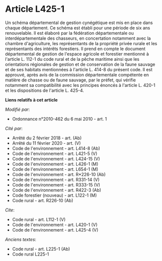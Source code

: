 # Article L425-1

Un schéma départemental de gestion cynégétique est mis en place dans chaque département. Ce schéma est établi pour une
période de six ans renouvelable. Il est élaboré par la fédération départementale ou interdépartementale des chasseurs, en
concertation notamment avec la chambre d'agriculture, les représentants de la propriété privée rurale et les représentants
des intérêts forestiers. Il prend en compte le document départemental de gestion de l'espace agricole et forestier mentionné
à l'article L. 112-1 du code rural et de la pêche maritime ainsi que les orientations régionales de gestion et de
conservation de la faune sauvage et de ses habitats mentionnées à l'article L. 414-8 du présent code. Il est approuvé, après
avis de la commission départementale compétente en matière de chasse ou de faune sauvage, par le préfet, qui vérifie
notamment sa compatibilité avec les principes énoncés à l'article L. 420-1 et les dispositions de l'article L. 425-4.

**Liens relatifs à cet article**

_Modifié par_:

  - Ordonnance n°2010-462 du 6 mai 2010 - art. 1

_Cité par_:

  - Arrêté du 2 février 2018 - art. (Ab)
  - Arrêté du 11 février 2020 - art. (V)
  - Code de l'environnement - art. L414-8 (Ab)
  - Code de l'environnement - art. L421-5 (V)
  - Code de l'environnement - art. L424-15 (V)
  - Code de l'environnement - art. L426-1 (M)
  - Code de l'environnement - art. L654-1 (M)
  - Code de l'environnement - art. R*226-10 (Ab)
  - Code de l'environnement - art. R331-14 (V)
  - Code de l'environnement - art. R333-15 (V)
  - Code de l'environnement - art. R422-3 (Ab)
  - Code forestier (nouveau) - art. L122-1 (M)
  - Code rural - art. R226-10 (Ab)

_Cite_:

  - Code rural - art. L112-1 (V)
  - Code de l'environnement - art. L420-1 (V)
  - Code de l'environnement - art. L425-4 (V)

_Anciens textes_:

  - Code rural - art. L225-1 (Ab)
  - Code rural L225-1
